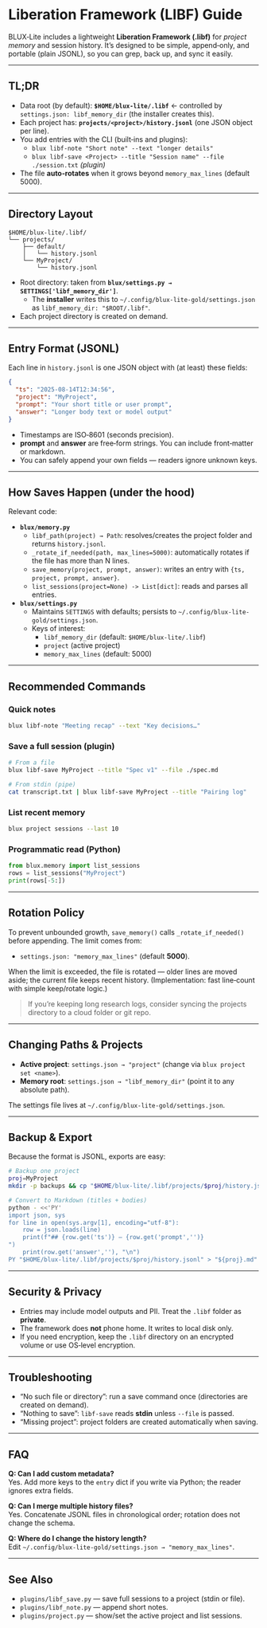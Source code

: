 # Liberation Framework (LIBF) Guide

BLUX‑Lite includes a lightweight **Liberation Framework (.libf)** for *project memory* and session history.
It’s designed to be simple, append‑only, and portable (plain JSONL), so you can grep, back up, and sync it easily.

---

## TL;DR

- Data root (by default): **`$HOME/blux-lite/.libf`**  ← controlled by `settings.json: libf_memory_dir` (the installer creates this).
- Each project has: **`projects/<project>/history.jsonl`** (one JSON object per line).
- You add entries with the CLI (built‑ins and plugins):
  - `blux libf-note "Short note" --text "longer details"`
  - `blux libf-save <Project> --title "Session name" --file ./session.txt` *(plugin)*
- The file **auto‑rotates** when it grows beyond `memory_max_lines` (default 5000).

---

## Directory Layout

```
$HOME/blux-lite/.libf/
└── projects/
    ├── default/
    │   └── history.jsonl
    └── MyProject/
        └── history.jsonl
```

- Root directory: taken from **`blux/settings.py → SETTINGS['libf_memory_dir']`**.
  - The **installer** writes this to `~/.config/blux-lite-gold/settings.json` as `libf_memory_dir: "$ROOT/.libf"`.
- Each project directory is created on demand.

---

## Entry Format (JSONL)

Each line in `history.jsonl` is one JSON object with (at least) these fields:

```json
{
  "ts": "2025-08-14T12:34:56",
  "project": "MyProject",
  "prompt": "Your short title or user prompt",
  "answer": "Longer body text or model output"
}
```

- Timestamps are ISO‑8601 (seconds precision).
- **prompt** and **answer** are free‑form strings. You can include front‑matter or markdown.
- You can safely append your own fields — readers ignore unknown keys.

---

## How Saves Happen (under the hood)

Relevant code:
- **`blux/memory.py`**
  - `libf_path(project) → Path`: resolves/creates the project folder and returns `history.jsonl`.
  - `_rotate_if_needed(path, max_lines=5000)`: automatically rotates if the file has more than N lines.
  - `save_memory(project, prompt, answer)`: writes an entry with `{ts, project, prompt, answer}`.
  - `list_sessions(project=None) -> List[dict]`: reads and parses all entries.
- **`blux/settings.py`**
  - Maintains `SETTINGS` with defaults; persists to `~/.config/blux-lite-gold/settings.json`.
  - Keys of interest:
    - `libf_memory_dir` (default: `$HOME/blux-lite/.libf`)
    - `project` (active project)
    - `memory_max_lines` (default: 5000)

---

## Recommended Commands

### Quick notes
```bash
blux libf-note "Meeting recap" --text "Key decisions…"
```

### Save a full session (plugin)
```bash
# From a file
blux libf-save MyProject --title "Spec v1" --file ./spec.md

# From stdin (pipe)
cat transcript.txt | blux libf-save MyProject --title "Pairing log"
```

### List recent memory
```bash
blux project sessions --last 10
```

### Programmatic read (Python)
```python
from blux.memory import list_sessions
rows = list_sessions("MyProject")
print(rows[-5:])
```

---

## Rotation Policy

To prevent unbounded growth, `save_memory()` calls `_rotate_if_needed()` before appending. The limit comes from:

- `settings.json: "memory_max_lines"` (default **5000**).

When the limit is exceeded, the file is rotated — older lines are moved aside; the current file keeps recent history. (Implementation: fast line‑count with simple keep/rotate logic.)

> If you’re keeping long research logs, consider syncing the projects directory to a cloud folder or git repo.

---

## Changing Paths & Projects

- **Active project**: `settings.json → "project"` (change via `blux project set <name>`).
- **Memory root**: `settings.json → "libf_memory_dir"` (point it to any absolute path).

The settings file lives at `~/.config/blux-lite-gold/settings.json`.

---

## Backup & Export

Because the format is JSONL, exports are easy:

```bash
# Backup one project
proj=MyProject
mkdir -p backups && cp "$HOME/blux-lite/.libf/projects/$proj/history.jsonl" "backups/${proj}_$(date +%F).jsonl"

# Convert to Markdown (titles + bodies)
python - <<'PY'
import json, sys
for line in open(sys.argv[1], encoding="utf-8"):
    row = json.loads(line)
    print(f"## {row.get('ts')} — {row.get('prompt','')}
")
    print(row.get('answer',''), "\n")
PY "$HOME/blux-lite/.libf/projects/$proj/history.jsonl" > "${proj}.md"
```

---

## Security & Privacy

- Entries may include model outputs and PII. Treat the `.libf` folder as **private**.
- The framework does **not** phone home. It writes to local disk only.
- If you need encryption, keep the `.libf` directory on an encrypted volume or use OS‑level encryption.

---

## Troubleshooting

- “No such file or directory”: run a save command once (directories are created on demand).
- “Nothing to save”: `libf-save` reads **stdin** unless `--file` is passed.
- “Missing project”: project folders are created automatically when saving.

---

## FAQ

**Q: Can I add custom metadata?**  
Yes. Add more keys to the `entry` dict if you write via Python; the reader ignores extra fields.

**Q: Can I merge multiple history files?**  
Yes. Concatenate JSONL files in chronological order; rotation does not change the schema.

**Q: Where do I change the history length?**  
Edit `~/.config/blux-lite-gold/settings.json → "memory_max_lines"`.


---

## See Also

- `plugins/libf_save.py` — save full sessions to a project (stdin or file).
- `plugins/libf_note.py` — append short notes.
- `plugins/project.py` — show/set the active project and list sessions.